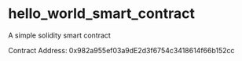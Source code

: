 # hello_world_smart_contract
A simple solidity smart contract

Contract Address: 0x982a955ef03a9dE2d3f6754c3418614f66b152cc